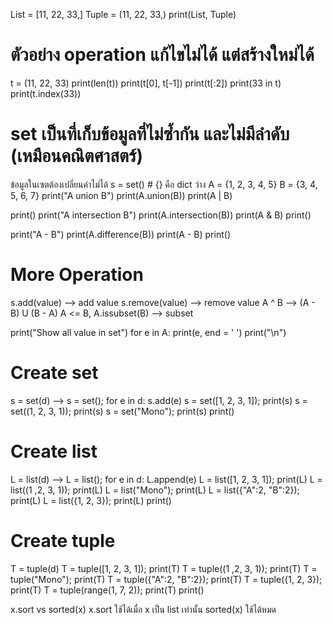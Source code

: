 List = [11, 22, 33,]
Tuple = (11, 22, 33,)
print(List, Tuple)

# ตัวอย่าง operation แก้ไขไม่ได้ แต่สร้างใหม่ได้
t = (11, 22, 33)
print(len(t))
print(t[0], t[-1])
print(t[:2])
print(33 in t)
print(t.index(33))


# set เป็นที่เก็บข้อมูลที่ไม่ซ้ำกัน และไม่มีลำดับ (เหมือนคณิตศาสตร์)
ข้อมูลในเซตต้องเปลี่ยนค่าไม่ได้
s = set() # {} คือ dict ว่าง
A = {1, 2, 3, 4, 5}
B = {3, 4, 5, 6, 7}
print("A union B")
print(A.union(B))
print(A | B)

print()
print("A intersection B")
print(A.intersection(B))
print(A & B)
print()

print("A - B")
print(A.difference(B))
print(A - B)
print()

# More Operation
s.add(value) --> add value
s.remove(value) --> remove value
A ^ B --> (A - B) U (B - A)
A <= B, A.issubset(B) --> subset

print("Show all value in set")
for e in A: print(e, end = ' ')
print("\n")

# Create set
s = set(d) --> s = set(); for e in d: s.add(e)
s = set([1, 2, 3, 1]);     print(s)
s = set((1, 2, 3, 1));     print(s)
s = set("Mono");           print(s)
print()

# Create list
L = list(d) --> L = list(); for e in d: L.append(e)
L = list([1, 2, 3, 1]);    print(L)
L = list((1 ,2, 3, 1));    print(L)
L = list("Mono");          print(L)
L = list({"A":2, "B":2});  print(L)
L = list({1, 2, 3});       print(L)
print()

# Create tuple
T = tuple(d) 
T = tuple([1, 2, 3, 1]);   print(T)
T = tuple((1 ,2, 3, 1));   print(T)
T = tuple("Mono");         print(T)
T = tuple({"A":2, "B":2}); print(T)
T = tuple({1, 2, 3});      print(T)
T = tuple(range(1, 7, 2)); print(T)
print()

x.sort vs sorted(x)
x.sort ใช้ได้เมื่อ x เป็น list เท่านั้น
sorted(x) ใช้ได้หมด

